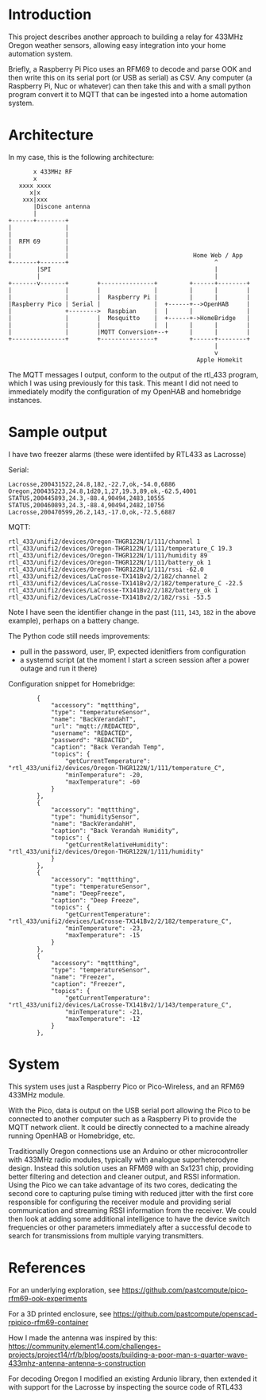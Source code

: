 # Introduction

This project describes another approach to building a relay for 433MHz Oregon weather sensors,
allowing easy integration into your home automation system.

Briefly, a Raspberry Pi Pico uses an RFM69 to decode and parse OOK and then write this on its serial port (or USB as serial) as CSV.  Any computer (a Raspberry Pi, Nuc or whatever) can then take this and with a small python program convert it to MQTT that can be ingested into a home automation system.

# Architecture

In my case, this is the following architecture:

```
       x 433MHz RF
       x
   xxxx xxxx
      x|x
    xxx|xxx
       |Discone antenna
       |
+------+--------+
|               |
|               |
|  RFM 69       |
|               |
|               |                                   Home Web / App
+-------+-------+                                         ^
        |SPI                                              |
        |                                                 |
+-------v-------+        +---------------+         +------+--------+
|               |        |               |         |      |        |
|               |        |  Raspberry Pi |         |      |        |
|Raspberry Pico | Serial |               |  +------+-->OpenHAB     |
|               +-------->  Raspbian     |  |      |               |
|               |        |  Mosquitto    |  +------+->HomeBridge   |
|               |        |               |  |      |      |        |
|               |        |MQTT Conversion+--+      |      |        |
+---------------+        +---------------+         +------+--------+
                                                          |
                                                          v
                                                     Apple Homekit
```

The MQTT messages I output, conform to the output of the rtl_433 program, which I was using previously for this task.
This meant I did not need to immediately modify the configuration of my OpenHAB and homebridge instances.

# Sample output

I have two freezer alarms (these were identiifed by RTL433 as Lacrosse)

Serial:
```
Lacrosse,200431522,24.8,182,-22.7,ok,-54.0,6886
Oregon,200435223,24.8,1d20,1,27,19.3,89,ok,-62.5,4001
STATUS,200445893,24.3,-88.4,90494,2483,10555
STATUS,200460893,24.3,-88.4,90494,2482,10756
Lacrosse,200470599,26.2,143,-17.0,ok,-72.5,6887
```

MQTT:
```
rtl_433/unifi2/devices/Oregon-THGR122N/1/111/channel 1
rtl_433/unifi2/devices/Oregon-THGR122N/1/111/temperature_C 19.3
rtl_433/unifi2/devices/Oregon-THGR122N/1/111/humidity 89
rtl_433/unifi2/devices/Oregon-THGR122N/1/111/battery_ok 1
rtl_433/unifi2/devices/Oregon-THGR122N/1/111/rssi -62.0
rtl_433/unifi2/devices/LaCrosse-TX141Bv2/2/182/channel 2
rtl_433/unifi2/devices/LaCrosse-TX141Bv2/2/182/temperature_C -22.5
rtl_433/unifi2/devices/LaCrosse-TX141Bv2/2/182/battery_ok 1
rtl_433/unifi2/devices/LaCrosse-TX141Bv2/2/182/rssi -53.5
```

Note I have seen the identifier change in the past (`111`, `143`, `182` in the above example), perhaps on a battery change.

The Python code still needs improvements:
- pull in the password, user, IP, expected idenitfiers from configuration
- a systemd script (at the moment I start a screen session after a power outage and run it there)

Configuration snippet for Homebridge:
```
        {
            "accessory": "mqttthing",
            "type": "temperatureSensor",
            "name": "BackVerandahT",
            "url": "mqtt://REDACTED",
            "username": "REDACTED",
            "password": "REDACTED",
            "caption": "Back Verandah Temp",
            "topics": {
                "getCurrentTemperature": "rtl_433/unifi2/devices/Oregon-THGR122N/1/111/temperature_C",
                "minTemperature": -20,
                "maxTemperature": -60
            }
        },
        {
            "accessory": "mqttthing",
            "type": "humiditySensor",
            "name": "BackVerandahH",
            "caption": "Back Verandah Humidity",
            "topics": {
                "getCurrentRelativeHumidity": "rtl_433/unifi2/devices/Oregon-THGR122N/1/111/humidity"
            }
        },
        {
            "accessory": "mqttthing",
            "type": "temperatureSensor",
            "name": "DeepFreeze",
            "caption": "Deep Freeze",
            "topics": {
                "getCurrentTemperature": "rtl_433/unifi2/devices/LaCrosse-TX141Bv2/2/182/temperature_C",
                "minTemperature": -23,
                "maxTemperature": -15
            }
        },
        {
            "accessory": "mqttthing",
            "type": "temperatureSensor",
            "name": "Freezer",
            "caption": "Freezer",
            "topics": {
                "getCurrentTemperature": "rtl_433/unifi2/devices/LaCrosse-TX141Bv2/1/143/temperature_C",
                "minTemperature": -21,
                "maxTemperature": -12
            }
        },
```

# System 

This system uses just a Raspberry Pico or Pico-Wireless, and an RFM69 433MHz module.

With the Pico, data is output on the USB serial port allowing the Pico to be connected to another computer such as a Raspberry Pi to provide the MQTT network client. It could be directly connected to a machine already running OpenHAB or Homebridge, etc.

Traditionally Oregon connections use an Arduino or other microcontroller with 433MHz radio modules, typically with analogue superheterodyne design. Instead this solution uses an RFM69 with an Sx1231 chip, providing better filtering and detection and cleaner output, and RSSI information. Using the Pico we can take advantage of its two cores, dedicating the second core to capturing pulse timing with reduced jitter with the first core responsible for configuring the receiver module and providing serial communication and streaming RSSI information from the receiver.  We could then look at adding some additional intelligence to have the device switch frequencies or other parameters immediately after a successful decode to search for transmissions from multiple varying transmitters.

# References

For an underlying exploration, see https://github.com/pastcompute/pico-rfm69-ook-experiments

For a 3D printed enclosure, see https://github.com/pastcompute/openscad-rpipico-rfm69-container

How I made the antenna was inspired by this: https://community.element14.com/challenges-projects/project14/rf/b/blog/posts/building-a-poor-man-s-quarter-wave-433mhz-antenna-antenna-s-construction

For decoding Oregon I modified an existing Ardunio library, then extended it with support for the Lacrosse by inspecting the source code of RTL433
